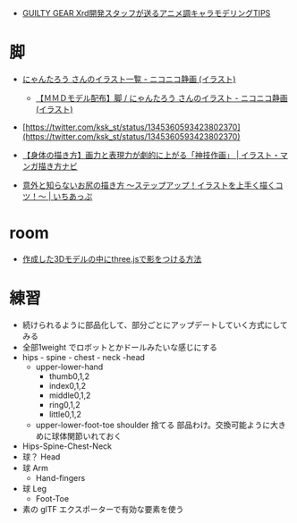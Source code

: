 - [GUILTY GEAR Xrd開発スタッフが送るアニメ調キャラモデリングTIPS](https://www.slideshare.net/ASW_Yokohama/guilty-gear-xrdtips-124324946)

# 脚
- [にゃんたろう さんのイラスト一覧 - ニコニコ静画 (イラスト)](https://seiga.nicovideo.jp/user/illust/2849610) 
	- [【ＭＭＤモデル配布】脚 / にゃんたろう さんのイラスト - ニコニコ静画 (イラスト)](https://seiga.nicovideo.jp/seiga/im5164519)

- [https://twitter.com/ksk_st/status/1345360593423802370](https://twitter.com/ksk_st/status/1345360593423802370)
- [【身体の描き方】画力と表現力が劇的に上がる「神技作画」 | イラスト・マンガ描き方ナビ](https://www.clipstudio.net/oekaki/archives/152526)
- [意外と知らないお尻の描き方 ～ステップアップ！イラストを上手く描くコツ！～ | いちあっぷ](https://ichi-up.net/2022/05) 

# room
- [作成した3Dモデルの中にthree.jsで影をつける方法](https://zenn.dev/kaito_takase/articles/c96c2ed77fbaee)

# 練習
- 続けられるように部品化して、部分ごとにアップデートしていく方式にしてみる
- 全部1weight でロボットとかドールみたいな感じにする
- hips - spine - chest - neck -head
	- upper-lower-hand
		- thumb0,1,2
		- index0,1,2
		- middle0,1,2
		- ring0,1,2
		- little0,1,2
	- upper-lower-foot-toe
shoulder 捨てる
部品わけ。交換可能ように大きめに球体関節いれておく
- Hips-Spine-Chest-Neck	
- 球？ Head
- 球 Arm
	- Hand-fingers
- 球 Leg 
	- Foot-Toe		
- 素の glTF エクスポーターで有効な要素を使う
